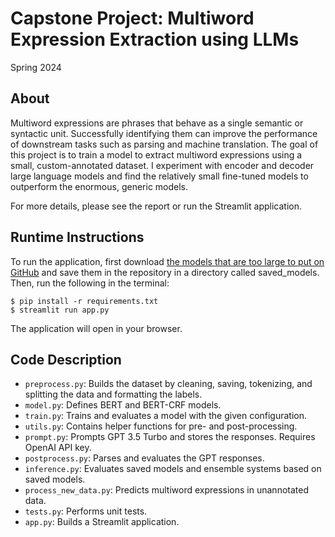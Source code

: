 # Capstone Project: Multiword Expression Extraction using LLMs
Spring 2024

## About
Multiword expressions are phrases that behave as a single semantic or syntactic unit. 
Successfully identifying them can improve the performance of downstream tasks such as parsing and machine translation. 
The goal of this project is to train a model to extract multiword expressions using a small, custom-annotated dataset. 
I experiment with encoder and decoder large language models and find the relatively small fine-tuned models to 
outperform the enormous, generic models.

For more details, please see the report or run the Streamlit application.

## Runtime Instructions
To run the application, first download 
[the models that are too large to put on GitHub](https://drive.google.com/drive/folders/11vmtYA9rQZ487ItbOcNH_yWv089q3KKb?usp=drive_link) 
and save them in the repository in a directory called saved_models.
Then, run the following in the terminal:
```
$ pip install -r requirements.txt
$ streamlit run app.py
```
The application will open in your browser.

## Code Description

* `preprocess.py`: Builds the dataset by cleaning, saving, tokenizing, and splitting the data and formatting the labels.
* `model.py`: Defines BERT and BERT-CRF models.
* `train.py`: Trains and evaluates a model with the given configuration.
* `utils.py`: Contains helper functions for pre- and post-processing.
* `prompt.py`: Prompts GPT 3.5 Turbo and stores the responses. Requires OpenAI API key.
* `postprocess.py`: Parses and evaluates the GPT responses.
* `inference.py`: Evaluates saved models and ensemble systems based on saved models.
* `process_new_data.py`: Predicts multiword expressions in unannotated data.
* `tests.py`: Performs unit tests.
* `app.py`: Builds a Streamlit application.
